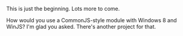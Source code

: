 ﻿This is just the beginning. Lots more to come.

How would you use a CommonJS-style module with Windows 8 and WinJS? I'm glad you asked. There's another project for
that.
